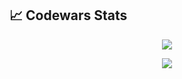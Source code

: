 ## 📈 Codewars Stats

<p align="center" >
    <a href="https://www.codewars.com/users/zaicelop">
      <img src="https://github.r2v.ch/codewars?user=zaicelop&top_languages=true&stroke=%23b362ff&theme=purple_dark" />
    </a>
</p>

<p align="center" >
    <a>
      <img src="https://sirus.su/api/characters/33/269768/bar.jpg"/>
    </a>
</p>

<!--
**zaicelop/zaicelop** is a ✨ _special_ ✨ repository because its `README.md` (this file) appears on your GitHub profile.

Here are some ideas to get you started:

- 🔭 I’m currently working on ...
- 🌱 I’m currently learning ...
- 👯 I’m looking to collaborate on ...
- 🤔 I’m looking for help with ...
- 💬 Ask me about ...
- 📫 How to reach me: ...
- 😄 Pronouns: ...
- ⚡ Fun fact: ...
-->
